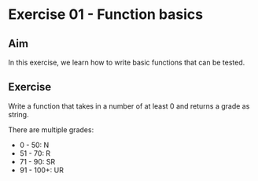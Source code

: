 # Exercise 01 - Function basics

## Aim

In this exercise, we learn how to write basic functions that can be tested.

## Exercise

Write a function that takes in a number of at least 0 and returns a grade as string.

There are multiple grades:

- 0 - 50: N
- 51 - 70: R
- 71 - 90: SR
- 91 - 100+: UR
